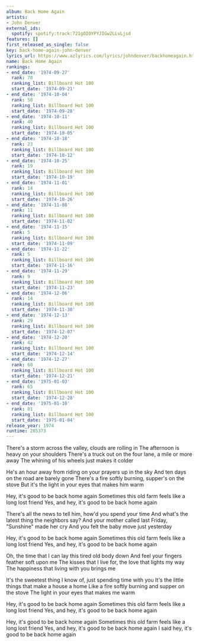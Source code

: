 ```yaml
---
album: Back Home Again
artists:
- John Denver
external_ids:
  spotify: spotify:track:721gOIOYPYJIGw2LLvLjsd
features: []
first_released_as_single: false
key: back-home-again-john-denver
lyrics_url: https://www.azlyrics.com/lyrics/johndenver/backhomeagain.html
name: Back Home Again
rankings:
- end_date: '1974-09-27'
  rank: 70
  ranking_list: Billboard Hot 100
  start_date: '1974-09-21'
- end_date: '1974-10-04'
  rank: 50
  ranking_list: Billboard Hot 100
  start_date: '1974-09-28'
- end_date: '1974-10-11'
  rank: 40
  ranking_list: Billboard Hot 100
  start_date: '1974-10-05'
- end_date: '1974-10-18'
  rank: 23
  ranking_list: Billboard Hot 100
  start_date: '1974-10-12'
- end_date: '1974-10-25'
  rank: 19
  ranking_list: Billboard Hot 100
  start_date: '1974-10-19'
- end_date: '1974-11-01'
  rank: 14
  ranking_list: Billboard Hot 100
  start_date: '1974-10-26'
- end_date: '1974-11-08'
  rank: 11
  ranking_list: Billboard Hot 100
  start_date: '1974-11-02'
- end_date: '1974-11-15'
  rank: 5
  ranking_list: Billboard Hot 100
  start_date: '1974-11-09'
- end_date: '1974-11-22'
  rank: 5
  ranking_list: Billboard Hot 100
  start_date: '1974-11-16'
- end_date: '1974-11-29'
  rank: 9
  ranking_list: Billboard Hot 100
  start_date: '1974-11-23'
- end_date: '1974-12-06'
  rank: 14
  ranking_list: Billboard Hot 100
  start_date: '1974-11-30'
- end_date: '1974-12-13'
  rank: 29
  ranking_list: Billboard Hot 100
  start_date: '1974-12-07'
- end_date: '1974-12-20'
  rank: 42
  ranking_list: Billboard Hot 100
  start_date: '1974-12-14'
- end_date: '1974-12-27'
  rank: 60
  ranking_list: Billboard Hot 100
  start_date: '1974-12-21'
- end_date: '1975-01-03'
  rank: 65
  ranking_list: Billboard Hot 100
  start_date: '1974-12-28'
- end_date: '1975-01-10'
  rank: 81
  ranking_list: Billboard Hot 100
  start_date: '1975-01-04'
release_year: 1974
runtime: 285373
---
```

There's a storm across the valley, clouds are rolling in
The afternoon is heavy on your shoulders
There's a truck out on the four lane, a mile or more away
The whining of his wheels just makes it colder

He's an hour away from riding on your prayers up in the sky
And ten days on the road are barely gone
There's a fire softly burning, supper's on the stove
But it's the light in your eyes that makes him warm

Hey, it's good to be back home again
Sometimes this old farm feels like a long lost friend
Yes, and hey, it's good to be back home again

There's all the news to tell him, how'd you spend your time
And what's the latest thing the neighbors say?
And your mother called last Friday, "Sunshine" made her cry
And you felt the baby move just yesterday

Hey, it's good to be back home again
Sometimes this old farm feels like a long lost friend
Yes, and hey, it's good to be back home again

Oh, the time that I can lay this tired old body down
And feel your fingers feather soft upon me
The kisses that I live for, the love that lights my way
The happiness that living with you brings me

It's the sweetest thing I know of, just spending time with you
It's the little things that make a house a home
Like a fire softly burning and supper on the stove
The light in your eyes that makes me warm

Hey, it's good to be back home again
Sometimes this old farm feels like a long lost friend
Yes, and hey, it's good to be back home again

Hey, it's good to be back home again
Sometimes this old farm feels like a long lost friend
Yes, and hey, it's good to be back home again
I said hey, it's good to be back home again

